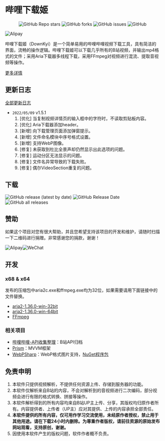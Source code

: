# 哔哩下载姬

<p align="center">
    <a href="https://github.com/leiurayer/downkyi/stargazers" style="text-decoration:none" >
        <img alt="GitHub Repo stars" src="https://img.shields.io/github/stars/leiurayer/downkyi">
    </a>
    <a href="https://github.com/leiurayer/downkyi/network" style="text-decoration:none" >
        <img alt="GitHub forks" src="https://img.shields.io/github/forks/leiurayer/downkyi">
    </a>
    <a href="https://github.com/leiurayer/downkyi/issues" style="text-decoration:none">
        <img alt="GitHub issues" src="https://img.shields.io/github/issues/leiurayer/downkyi">
    </a>
    <a href="https://github.com/leiurayer/downkyi/blob/main/LICENSE" style="text-decoration:none" >
        <img alt="GitHub" src="https://img.shields.io/github/license/leiurayer/downkyi">
    </a>
</p>

![Alipay](https://croire.gitee.io/app/DownKyi/images/app/index.png)

哔哩下载姬（DownKyi）是一个简单易用的哔哩哔哩视频下载工具，具有简洁的界面，流畅的操作逻辑。哔哩下载姬可以下载几乎所有的B站视频，并输出mp4格式的文件；采用Aria下载器多线程下载，采用FFmpeg对视频进行混流、提取音视频等操作。

[更多详情](src/README.md)

## 更新日志

[全部更新日志](CHANGELOG.md)

* `2022/05/09` v1.5.1
    1. [优化] 当复制视频详情页的输入框中的字符时，不读取剪贴板内容。
    2. [优化] Aria下载器添加header。
    3. [新增] 向下载管理页面添加弹窗提示。
    4. [新增] 文件命名模块中序号格式设置。
    5. [新增] 支持WebP图像。
    6. [修复] 未获取到杜比全景声却仍然显示出此选项的问题。
    7. [修复] 运动分区无法显示的问题。
    8. [修复] 文件名异常导致的下载失败。
    9. [修复] 偶尔VideoSection重复的问题。

## 下载

<p align="left">
    <a href="https://github.com/leiurayer/downkyi/releases/latest" style="text-decoration:none">
       <img alt="GitHub release (latest by date)" src="https://img.shields.io/github/v/release/leiurayer/downkyi">
    </a>
    <a href="https://github.com/leiurayer/downkyi/releases/latest" style="text-decoration:none">
       <img alt="GitHub Release Date" src="https://img.shields.io/github/release-date/leiurayer/downkyi">
    </a>
    <a href="https://github.com/leiurayer/downkyi/releases" style="text-decoration:none">
       <img alt="GitHub all releases" src="https://img.shields.io/github/downloads/leiurayer/downkyi/total">
    </a>
</p>

## 赞助

如果这个项目对您有很大帮助，并且您希望支持该项目的开发和维护，请随时扫描一下二维码进行捐赠。非常感谢您的捐款，谢谢！

![Alipay](https://croire.gitee.io/app/DownKyi/images/Alipay.png)![WeChat](https://croire.gitee.io/app/DownKyi/images/WeChat.png)

## 开发

### x68 & x64

发布的压缩包中aria2c.exe和ffmpeg.exe均为32位，如果需要请用下面链接中的文件替换。

* [aria2-1.36.0-win-32bit](third_party/aria2-1.36.0-win-32bit-build1.zip)
* [aria2-1.36.0-win-64bit](third_party/aria2-1.36.0-win-64bit-build1.zip)
* [FFmpeg](https://github.com/leiurayer/FFmpeg-Builds/releases/tag/latest)

### 相关项目

* [哔哩哔哩-API收集整理](https://github.com/SocialSisterYi/bilibili-API-collect)：B站API归档
* [Prism](https://github.com/PrismLibrary/Prism)：MVVM框架
* [WebPSharp](https://github.com/leiurayer/WebPSharp)：WebP格式图片支持，[NuGet程序包](third_party/WebPSharp.0.5.1.nupkg)

## 免责申明

1. 本软件只提供视频解析，不提供任何资源上传、存储到服务器的功能。
2. 本软件仅解析来自B站的内容，不会对解析到的音视频进行二次编码，部分视频会进行有限的格式转换、拼接等操作。
3. 本软件解析得到的所有内容均来自B站UP主上传、分享，其版权均归原作者所有。内容提供者、上传者（UP主）应对其提供、上传的内容承担全部责任。
4. **本软件提供的所有内容，仅可用作学习交流使用，未经原作者授权，禁止用于其他用途。请在下载24小时内删除。为尊重作者版权，请前往资源的原始发布网站观看，支持原创，谢谢。**
5. 因使用本软件产生的版权问题，软件作者概不负责。
